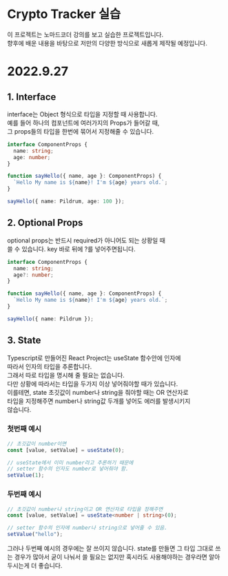 # Crypto Tracker 실습

이 프로젝트는 노마드코더 강의를 보고 실습한 프로젝트입니다.  
향후에 배운 내용을 바탕으로 저만의 다양한 방식으로 새롭게 제작될 예정입니다.

# 2022.9.27

## 1. Interface

interface는 Object 형식으로 타입을 지정할 때 사용합니다.  
예를 들어 하나의 컴포넌트에 여러가지의 Props가 들어갈 때,  
그 props들의 타입을 한번에 묶어서 지정해줄 수 있습니다.

```typescript
interface ComponentProps {
  name: string;
  age: number;
}

function sayHello({ name, age }: ComponentProps) {
  `Hello My name is ${name}! I'm ${age} years old.`;
}

sayHello({ name: Pildrum, age: 100 });
```

## 2. Optional Props

optional props는 반드시 required가 아니어도 되는 상황일 때  
쓸 수 있습니다. key 바로 뒤에 ?를 넣어주면됩니다.

```typescript
interface ComponentProps {
  name: string;
  age?: number;
}

function sayHello({ name, age }: ComponentProps) {
  `Hello My name is ${name}! I'm ${age} years old.`;
}

sayHello({ name: Pildrum });
```

## 3. State

Typescript로 만들어진 React Project는 useState 함수안에 인자에  
따라서 인자의 타입을 추론합니다.  
그래서 따로 타입을 명시해 줄 필요는 없습니다.  
다만 상황에 따라서는 타입을 두가지 이상 넣어줘야할 때가 있습니다.  
이를테면, state 초깃값이 number나 string을 줘야할 때는 OR 연산자로  
타입을 지정해주면 number나 string값 두개를 넣어도 에러를 발생시키지  
않습니다.

### 첫번째 예시

```typescript
// 초깃값이 number이면
const [value, setValue] = useState(0);

// useState에서 이미 number라고 추론하기 때문에
// setter 함수의 인자도 number로 넣어줘야 함.
setValue(1);
```

### 두번째 예시

```typescript
// 초깃값이 number나 string이고 OR 연산자로 타입을 정해주면
const [value, setValue] = useState<number | string>(0);

// setter 함수의 인자에 number나 string으로 넣어줄 수 있음.
setValue("hello");
```

그러나 두번째 예시의 경우에는 잘 쓰이지 않습니다. state를 만들면 그 타입 그대로 쓰는 경우가 많아서 굳이 나눠서 쓸 필요는 없지만 혹시라도 사용해야하는 경우라면 알아두시는게 더 좋습니다.
